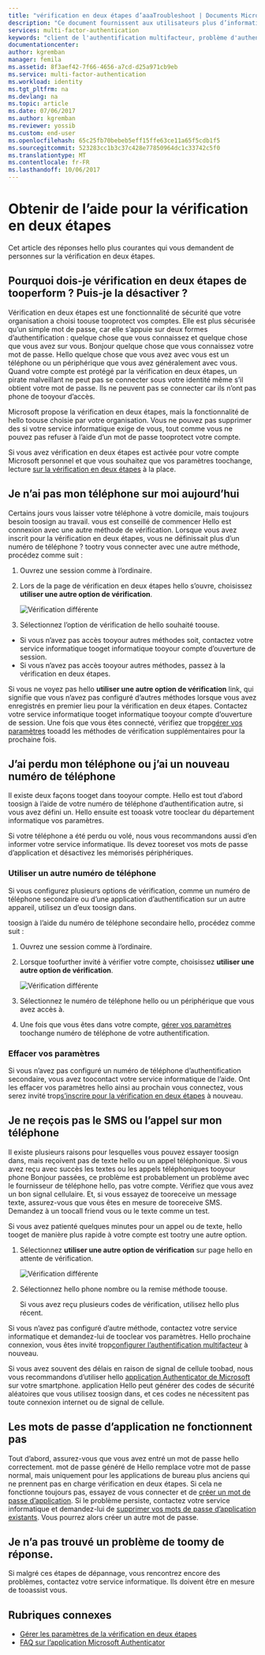 ```yaml
---
title: "vérification en deux étapes d’aaaTroubleshoot | Documents Microsoft"
description: "Ce document fournissent aux utilisateurs plus d’informations sur le toodo en cas de problème avec l’authentification multifacteur Azure."
services: multi-factor-authentication
keywords: "client de l'authentification multifacteur, problème d'authentification, ID de corrélation"
documentationcenter: 
author: kgremban
manager: femila
ms.assetid: 8f3aef42-7f66-4656-a7cd-d25a971cb9eb
ms.service: multi-factor-authentication
ms.workload: identity
ms.tgt_pltfrm: na
ms.devlang: na
ms.topic: article
ms.date: 07/06/2017
ms.author: kgremban
ms.reviewer: yossib
ms.custom: end-user
ms.openlocfilehash: 65c25fb70bebeb5eff15ffe63ce11a65f5cdb1f5
ms.sourcegitcommit: 523283cc1b3c37c428e77850964dc1c33742c5f0
ms.translationtype: MT
ms.contentlocale: fr-FR
ms.lasthandoff: 10/06/2017
---
```

# <a name="get-help-with-two-step-verification"></a>Obtenir de l’aide pour la vérification en deux étapes
Cet article des réponses hello plus courantes qui vous demandent de personnes sur la vérification en deux étapes. 

## <a name="why-do-i-have-tooperform-two-step-verification-can-i-turn-it-off"></a>Pourquoi dois-je vérification en deux étapes de tooperform ? Puis-je la désactiver ?

Vérification en deux étapes est une fonctionnalité de sécurité que votre organisation a choisi toouse tooprotect vos comptes. Elle est plus sécurisée qu’un simple mot de passe, car elle s’appuie sur deux formes d’authentification : quelque chose que vous connaissez et quelque chose que vous avez sur vous. Bonjour quelque chose que vous connaissez votre mot de passe. Hello quelque chose que vous avez avec vous est un téléphone ou un périphérique que vous avez généralement avec vous. Quand votre compte est protégé par la vérification en deux étapes, un pirate malveillant ne peut pas se connecter sous votre identité même s’il obtient votre mot de passe. Ils ne peuvent pas se connecter car ils n’ont pas phone de tooyour d’accès. 

Microsoft propose la vérification en deux étapes, mais la fonctionnalité de hello toouse choisie par votre organisation. Vous ne pouvez pas supprimer des si votre service informatique exige de vous, tout comme vous ne pouvez pas refuser à l’aide d’un mot de passe tooprotect votre compte. 

Si vous avez vérification en deux étapes est activée pour votre compte Microsoft personnel et que vous souhaitez que vos paramètres toochange, lecture [sur la vérification en deux étapes](https://support.microsoft.com/help/12408/microsoft-account-about-two-step-verification) à la place. 

## <a name="i-dont-have-my-phone-with-me-today"></a>Je n’ai pas mon téléphone sur moi aujourd’hui

Certains jours vous laisser votre téléphone à votre domicile, mais toujours besoin toosign au travail. vous est conseillé de commencer Hello est connexion avec une autre méthode de vérification. Lorsque vous avez inscrit pour la vérification en deux étapes, vous ne définissait plus d’un numéro de téléphone ? tootry vous connecter avec une autre méthode, procédez comme suit :

1. Ouvrez une session comme à l’ordinaire.
2. Lors de la page de vérification en deux étapes hello s’ouvre, choisissez **utiliser une autre option de vérification**.

   ![Vérification différente](./media/multi-factor-authentication-end-user-troubleshoot/diff_option.png)

3. Sélectionnez l’option de vérification de hello souhaité toouse. 
  - Si vous n’avez pas accès tooyour autres méthodes soit, contactez votre service informatique tooget informatique tooyour compte d’ouverture de session.
  - Si vous n’avez pas accès tooyour autres méthodes, passez à la vérification en deux étapes.

Si vous ne voyez pas hello **utiliser une autre option de vérification** link, qui signifie que vous n’avez pas configuré d’autres méthodes lorsque vous avez enregistrés en premier lieu pour la vérification en deux étapes. Contactez votre service informatique tooget informatique tooyour compte d’ouverture de session. Une fois que vous êtes connecté, vérifiez que trop[gérer vos paramètres](multi-factor-authentication-end-user-manage-settings.md) tooadd les méthodes de vérification supplémentaires pour la prochaine fois. 

## <a name="i-lost-my-phone-or-got-a-new-number"></a>J’ai perdu mon téléphone ou j’ai un nouveau numéro de téléphone
Il existe deux façons tooget dans tooyour compte. Hello est tout d’abord toosign à l’aide de votre numéro de téléphone d’authentification autre, si vous avez défini un. Hello ensuite est tooask votre tooclear du département informatique vos paramètres.

Si votre téléphone a été perdu ou volé, nous vous recommandons aussi d’en informer votre service informatique. Ils devez tooreset vos mots de passe d’application et désactivez les mémorisés périphériques. 

### <a name="use-an-alternate-phone-number"></a>Utiliser un autre numéro de téléphone
Si vous configurez plusieurs options de vérification, comme un numéro de téléphone secondaire ou d’une application d’authentification sur un autre appareil, utilisez un d’eux toosign dans.

toosign à l’aide du numéro de téléphone secondaire hello, procédez comme suit :

1. Ouvrez une session comme à l’ordinaire.
2. Lorsque toofurther invité à vérifier votre compte, choisissez **utiliser une autre option de vérification**.
   
   ![Vérification différente](./media/multi-factor-authentication-end-user-troubleshoot/diff_option.png)

3. Sélectionnez le numéro de téléphone hello ou un périphérique que vous avez accès à.
4. Une fois que vous êtes dans votre compte, [gérer vos paramètres](multi-factor-authentication-end-user-manage-settings.md) toochange numéro de téléphone de votre authentification.

### <a name="clear-your-settings"></a>Effacer vos paramètres
Si vous n’avez pas configuré un numéro de téléphone d’authentification secondaire, vous avez toocontact votre service informatique de l’aide. Ont les effacer vos paramètres hello ainsi au prochain vous connectez, vous serez invité trop[s’inscrire pour la vérification en deux étapes](multi-factor-authentication-end-user-first-time.md) à nouveau.

## <a name="i-am-not-receiving-a-text-or-call-on-my-phone"></a>Je ne reçois pas le SMS ou l’appel sur mon téléphone
Il existe plusieurs raisons pour lesquelles vous pouvez essayer toosign dans, mais reçoivent pas de texte hello ou un appel téléphonique. Si vous avez reçu avec succès les textes ou les appels téléphoniques tooyour phone Bonjour passées, ce problème est probablement un problème avec le fournisseur de téléphone hello, pas votre compte. Vérifiez que vous avez un bon signal cellulaire. Et, si vous essayez de tooreceive un message texte, assurez-vous que vous êtes en mesure de tooreceive SMS. Demandez à un toocall friend vous ou le texte comme un test. 

Si vous avez patienté quelques minutes pour un appel ou de texte, hello tooget de manière plus rapide à votre compte est tootry une autre option.

1. Sélectionnez **utiliser une autre option de vérification** sur page hello en attente de vérification.
   
    ![Vérification différente](./media/multi-factor-authentication-end-user-troubleshoot/diff_option.png)
2. Sélectionnez hello phone nombre ou la remise méthode toouse.
   
    Si vous avez reçu plusieurs codes de vérification, utilisez hello plus récent.

Si vous n’avez pas configuré d’autre méthode, contactez votre service informatique et demandez-lui de tooclear vos paramètres. Hello prochaine connexion, vous êtes invité trop[configurer l’authentification multifacteur](multi-factor-authentication-end-user-first-time.md) à nouveau.

Si vous avez souvent des délais en raison de signal de cellule toobad, nous vous recommandons d’utiliser hello [application Authenticator de Microsoft](microsoft-authenticator-app-how-to.md) sur votre smartphone. application Hello peut générer des codes de sécurité aléatoires que vous utilisez toosign dans, et ces codes ne nécessitent pas toute connexion internet ou de signal de cellule.

## <a name="app-passwords-are-not-working"></a>Les mots de passe d’application ne fonctionnent pas
Tout d’abord, assurez-vous que vous avez entré un mot de passe hello correctement. mot de passe généré de Hello remplace votre mot de passe normal, mais uniquement pour les applications de bureau plus anciens qui ne prennent pas en charge vérification en deux étapes. Si cela ne fonctionne toujours pas, essayez de vous connecter et de [créer un mot de passe d’application](multi-factor-authentication-end-user-app-passwords.md).  Si le problème persiste, contactez votre service informatique et demandez-lui de [supprimer vos mots de passe d’application existants](../multi-factor-authentication-manage-users-and-devices.md). Vous pourrez alors créer un autre mot de passe.

## <a name="i-didnt-find-an-answer-toomy-problem"></a>Je n’a pas trouvé un problème de toomy de réponse.
Si malgré ces étapes de dépannage, vous rencontrez encore des problèmes, contactez votre service informatique. Ils doivent être en mesure de tooassist vous.

## <a name="related-topics"></a>Rubriques connexes
* [Gérer les paramètres de la vérification en deux étapes](multi-factor-authentication-end-user-manage-settings.md)  
* [FAQ sur l’application Microsoft Authenticator](microsoft-authenticator-app-faq.md)

